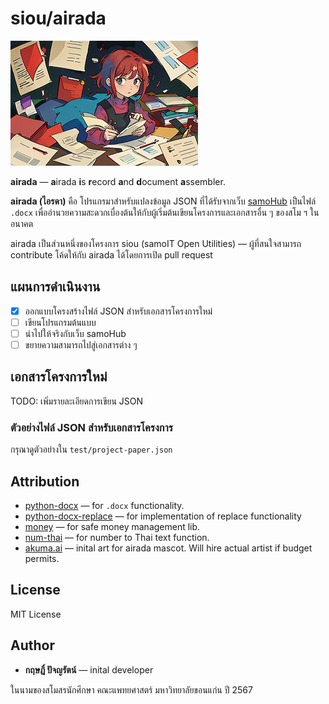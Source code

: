 # siou/airada

![](/doc/mascot-ai-1.png)

**airada** — **a**irada **i**s **r**ecord **a**nd **d**ocument **a**ssembler. 

**airada (ไอรดา)** คือ โปรแกรมาสำหรับแปลงข้อมูล JSON ที่ได้รับจากเว็บ [samoHub](localhost) เป็นไฟล์ `.docx` เพื่ออำนวยความสะดวกเบื่องต้นให้กับผู้เริ่มต้นเขียนโครงการและเอกสารอื่น ๆ ของสโม ฯ ในอนาคต

airada เป็นส่วนหนึ่งของโครงการ siou (samoIT Open Utilities) — ผู้ที่สนใจสามารถ contribute โค้ดให้กับ airada ได้โดยการเปิด pull request

## แผนการดำเนินงาน

- [x] ออกแบบโครงสร้างไฟล์ JSON สำหรับเอกสารโครงการใหม่
- [ ] เขียนโปรแกรมต้นแบบ
- [ ] นำไปให้จริงกับเว็บ samoHub
- [ ] ขยายความสามารถไปสู่เอกสารต่าง ๆ

## เอกสารโครงการใหม่

TODO: เพิ่มรายละเอียดการเขียน JSON

### ตัวอย่างไฟล์ JSON สำหรับเอกสารโครงการ
กรุณาดูตัวอย่างใน `test/project-paper.json`

## Attribution
- [python-docx](https://pypi.org/project/python-docx/) — for `.docx` functionality.
- [python-docx-replace](https://pypi.org/project/python-docx-replace/) — for implementation of replace functionality
- [money](https://pypi.org/project/money/) — for safe money management lib.
- [num-thai](https://pypi.org/project/num-thai/) — for number to Thai text function.
- [akuma.ai](https://akuma.ai/) — inital art for airada mascot. Will hire actual artist if budget permits.

## License

MIT License

## Author
- **กฤษฎิ์ ปัจญรัตน์** — inital developer

ในนามของสโมสรนักศึกษา คณะแพทยศาสตร์ มหาวิทยาลัยขอนแก่น ปี 2567